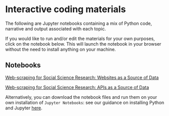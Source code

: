 # Interactive coding materials

The following are Jupyter notebooks containing a mix of Python code, narrative and output associated with each topic.

If you would like to run and/or edit the materials for your own purposes, click on the notebook below. This will launch the notebook in your browser without the need to install anything on your machine.

## Notebooks

<a href="BINDER LINK" target=_blank>Web-scraping for Social Science Research: Websites as a Source of Data</a>

<a href="BINDER LINK" target=_blank>Web-scraping for Social Science Research: APIs as a Source of Data</a>

Alternatively, you can download the notebook files and run them on your own installation of `Jupyter Notebooks`: see our guidance on installing Python and Jupyter [here](LINK).
